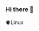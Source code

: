 ### Hi there 👋

<!--I'm mertoalex, my hobbies is writing codes and use linux oses (write bash commands to make command bc I use linux)
#I hate my english level-->
🫀Linux

<!--a random meme for you (refresh the page to another meme):
[<img src='https://random-memer.herokuapp.com/' alt="Please refresh the page if the meme doesn't show up."/>](https://random-memer.herokuapp.com/)
wth-->
<!--
**mertoalex/mertoalex** is a ✨ _special_ ✨ repository because its `README.md` (this file) appears on your GitHub profile.

Here are some ideas to get you started:

- 🔭 I’m currently working on ...
- 🌱 I’m currently learning ...
- 👯 I’m looking to collaborate on ...
- 🤔 I’m looking for help with ...
- 💬 Ask me about ...
- 📫 How to reach me: ...
- 😄 Pronouns: ...
- ⚡ Fun fact: ...
-->
